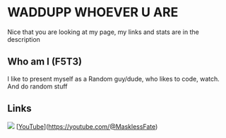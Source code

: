 # WADDUPP WHOEVER U ARE
Nice that you are looking at my page, my links and stats are in the description
## Who am I (F5T3)
I like to present myself as a Random guy/dude, who likes to code, watch. And do random stuff

## Links
![](https://user-images.githubusercontent.com/74038190/235294015-47144047-25ab-417c-af1b-6746820a20ff.gif)
[[YouTube](https://user-images.githubusercontent.com/74038190/235294007-de441046-823e-4eff-89bf-d4df52858b65.gif)](https://youtube.com/@MasklessFate)
